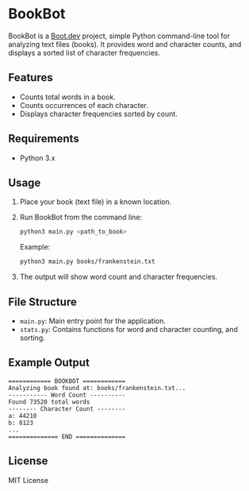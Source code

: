 # BookBot

BookBot is a [Boot.dev](https://www.boot.dev) project, simple Python command-line tool for analyzing text files (books). It provides word and character counts, and displays a sorted list of character frequencies.

## Features

- Counts total words in a book.
- Counts occurrences of each character.
- Displays character frequencies sorted by count.

## Requirements

- Python 3.x

## Usage

1. Place your book (text file) in a known location.
2. Run BookBot from the command line:

   ```bash
   python3 main.py <path_to_book>
   ```

   Example:

   ```bash
   python3 main.py books/frankenstein.txt
   ```

3. The output will show word count and character frequencies.

## File Structure

- `main.py`: Main entry point for the application.
- `stats.py`: Contains functions for word and character counting, and sorting.

## Example Output

```
============ BOOKBOT ============
Analyzing book found at: books/frankenstein.txt...
----------- Word Count ----------
Found 73520 total words
-------- Character Count --------
a: 44210
b: 8123
...
============== END ==============
```

## License

MIT License